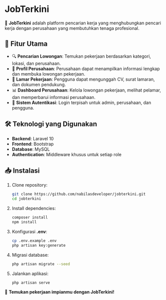 # JobTerkini

🚀 **JobTerkini** adalah platform pencarian kerja yang menghubungkan pencari kerja dengan perusahaan yang membutuhkan tenaga profesional.

## 🌟 Fitur Utama
- 🔍 **Pencarian Lowongan**: Temukan pekerjaan berdasarkan kategori, lokasi, dan perusahaan.
- 🏢 **Profil Perusahaan**: Perusahaan dapat menampilkan informasi lengkap dan membuka lowongan pekerjaan.
- 📄 **Lamar Pekerjaan**: Pengguna dapat mengunggah CV, surat lamaran, dan dokumen pendukung.
- 📊 **Dashboard Perusahaan**: Kelola lowongan pekerjaan, melihat pelamar, dan memperbarui informasi perusahaan.
- 🔐 **Sistem Autentikasi**: Login terpisah untuk admin, perusahaan, dan pengguna.

## 🛠️ Teknologi yang Digunakan
- **Backend**: Laravel 10
- **Frontend**: Bootstrap
- **Database**: MySQL
- **Authentication**: Middleware khusus untuk setiap role

## 📥 Instalasi
1. Clone repository:
   ```sh
   git clone https://github.com/nabilasdeveloper/jobterkini.git
   cd jobterkini
   ```
2. Install dependencies:
   ```sh
   composer install
   npm install
   ```
3. Konfigurasi **.env**:
   ```sh
   cp .env.example .env
   php artisan key:generate
   ```
4. Migrasi database:
   ```sh
   php artisan migrate --seed
   ```
5. Jalankan aplikasi:
   ```sh
   php artisan serve
   ```
   

🚀 **Temukan pekerjaan impianmu dengan JobTerkini!**
